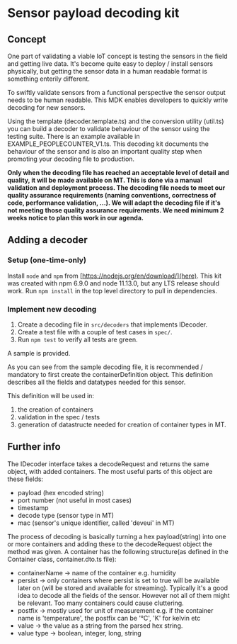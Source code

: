 # Sensor payload decoding kit

## Concept

One part of validating a viable IoT concept is testing the sensors in the field and getting live data.
It's become quite easy to deploy / install sensors physically, but getting the sensor data in a human readable format is something enterily different.

To swiftly validate sensors from a functional perspective the sensor output needs to be human readable.  This MDK enables developers to quickly write decoding for new sensors.

Using the template (decoder.template.ts) and the conversion utility (util.ts) you can build a decoder to validate behaviour of the sensor using the testing suite.  There is an example available in EXAMPLE_PEOPLECOUNTER_V1.ts.  This decoding kit documents the behaviour of the sensor and is also an important quality step when promoting your decoding file to production.

**Only when the decoding file has reached an acceptable level of detail and quality, it will be made available on MT. This is done via a manual validation and deployment process. The decoding file needs to meet our quality assurance requirements (naming conventions, correctness of code, performance validation, ...). We will adapt the decoding file if it's not meeting those quality assurance requirements.  We need minimum 2 weeks notice to plan this work in our agenda.**


## Adding a decoder

### Setup (one-time-only)
Install `node` and `npm` from [https://nodejs.org/en/download/](here).
This kit was created with npm 6.9.0 and node 11.13.0, but any LTS release should work.
Run `npm install` in the top level directory to pull in dependencies.
### Implement new decoding
1. Create a decoding file in `src/decoders` that implements IDecoder.
2. Create a test file with a couple of test cases in `spec/`.
3. Run `npm test` to verify all tests are green.

A sample is provided. 

As you can see from the sample decoding file, it is recommended / mandatory to first create the containerDefinition object.
This definition describes all the fields and datatypes needed for this sensor.

This definition will be used in:
1. the creation of containers
2. validation in the spec / tests
3. generation of datastructe needed for creation of container types in MT.


## Further info

The IDecoder interface takes a decodeRequest and returns the same object, with added containers.
The most useful parts of this object are these fields:
  - payload (hex encoded string)
  - port number (not useful in most cases)
  - timestamp
  - decode type (sensor type in MT)
  - mac (sensor's unique identifier, called 'deveui' in MT)

The process of decoding is basically turning a hex payload(string) into one or more containers and adding these to the decodeRequest object the method was given.
A container has the following structure(as defined in the Container class, container.dto.ts file):
  - containerName -> name of the container e.g. humidity
  - persist -> only containers where persist is set to true will be available later on (will be stored and available for streaming). Typically it's a good idea to decode all the fields of the sensor. However not all of them might be relevant. Too many containers could cause cluttering.
  - postfix -> mostly used for unit of measurement e.g. if the container name is 'temperature', the postfix can be '℃', 'K' for kelvin etc
  - value -> the value as a string from the parsed hex string.
  - value type -> boolean, integer, long, string
  


